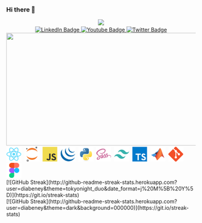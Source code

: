 ### Hi there 👋

<div id="header" align="center">
  <img src="https://media.giphy.com/media/M9gbBd9nbDrOTu1Mqx/giphy.gif" width="100"/>
  <div id="badges">
  <a href="your-linkedin-URL">
    <img src="https://img.shields.io/badge/LinkedIn-blue?style=for-the-badge&logo=linkedin&logoColor=white" alt="LinkedIn Badge"/>
  </a>
  <a href="your-youtube-URL">
    <img src="https://img.shields.io/badge/YouTube-red?style=for-the-badge&logo=youtube&logoColor=white" alt="Youtube Badge"/>
  </a>
  <a href="your-twitter-URL">
    <img src="https://img.shields.io/badge/Twitter-blue?style=for-the-badge&logo=twitter&logoColor=white" alt="Twitter Badge"/>
  </a>
</div>
</div>
<div align="center">
  <img src="https://media.giphy.com/media/dWesBcTLavkZuG35MI/giphy.gif" width="600" height="300"/>
</div>
<div >
  <img src="https://github.com/devicons/devicon/blob/master/icons/react/react-original.svg" width="40" height="40"/>&nbsp;
  <img src="https://github.com/devicons/devicon/blob/master/icons/jupyter/jupyter-original.svg"width="40" height="40"/>&nbsp;
  <img src="https://github.com/devicons/devicon/blob/master/icons/javascript/javascript-original.svg"width="40" height="40"/>&nbsp;
  <img src="https://github.com/devicons/devicon/blob/master/icons/jquery/jquery-original.svg"width="40" height="40"/>&nbsp;
  <img src="https://github.com/devicons/devicon/blob/master/icons/python/python-original.svg"width="40" height="40"/>&nbsp;
  <img src="https://github.com/devicons/devicon/blob/master/icons/sass/sass-original.svg"width="40" height="40"/>&nbsp;
  <img src="https://github.com/devicons/devicon/blob/master/icons/tailwindcss/tailwindcss-plain.svg"width="40" height="40"/>&nbsp;
  <img src="https://github.com/devicons/devicon/blob/master/icons/typescript/typescript-original.svg"width="40" height="40"/>&nbsp;
  <img src="https://github.com/devicons/devicon/blob/master/icons/matlab/matlab-original.svg"width="40" height="40"/>&nbsp;
  <img src="https://github.com/devicons/devicon/blob/master/icons/git/git-original.svg"width="40" height="40"/>&nbsp;
  <img src="https://github.com/devicons/devicon/blob/master/icons/figma/figma-original.svg"width="40" height="40"/>&nbsp;
</div>
<div>[![GitHub Streak](http://github-readme-streak-stats.herokuapp.com?user=diabeney&theme=tokyonight_duo&date_format=j%20M%5B%20Y%5D)](https://git.io/streak-stats)
</div>
[![GitHub Streak](http://github-readme-streak-stats.herokuapp.com?user=diabeney&theme=dark&background=000000)](https://git.io/streak-stats)


<!--
**diabeney/diabeney** is a ✨ _special_ ✨ repository because its `README.md` (this file) appears on your GitHub profile.

Here are some ideas to get you started:

- 🔭 I’m currently working on ...
- 🌱 I’m currently learning ...
- 👯 I’m looking to collaborate on ...
- 🤔 I’m looking for help with ...
- 💬 Ask me about ...
- 📫 How to reach me: ...
- 😄 Pronouns: ...
- ⚡ Fun fact: ...
-->
